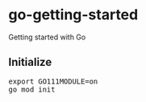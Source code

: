 # go-getting-started
Getting started with Go

## Initialize
<pre>
export GO111MODULE=on
go mod init
</pre>
